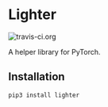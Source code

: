 # Lighter
![travis-ci.org](https://travis-ci.org/DavexPro/lighter.svg?branch=master)

A helper library for PyTorch.

## Installation

```python
pip3 install lighter
```
